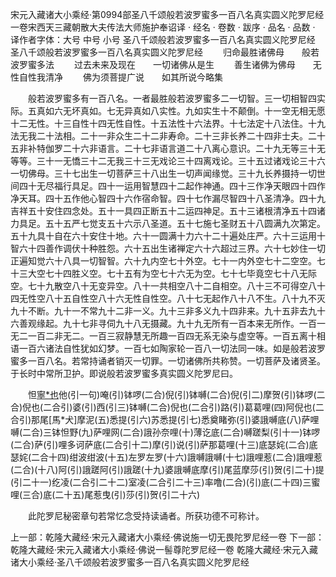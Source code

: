 宋元入藏诸大小乘经·第0994部圣八千颂般若波罗蜜多一百八名真实圆义陀罗尼经一卷宋西天三藏朝散大夫传法大师施护奉诏译
· 经名 · 卷数 · 跋序
· 品名 · 品数 · 译作者字体：大号 中号 小号
圣八千颂般若波罗蜜多一百八名真实圆义陀罗尼经
圣八千颂般若波罗蜜多一百八名真实圆义陀罗尼经
　　归命最胜诸佛母　　般若波罗蜜多法
　　过去未来及现在　　一切诸佛从是生
　　善生诸佛为佛母　　无性自性我清净
　　佛为须菩提广说　　如其所说今略集

　　般若波罗蜜多有一百八名。一者最胜般若波罗蜜多二一切智。三一切相智四实际。五真如六无坏真如。七无异真如八实性。九如实生十不颠倒。十一空无相无愿十二无性。十三自性十四无性自性。十五法性十六法界。十七法定十八法住。十九法无我二十法相。二十一非众生二十二非寿命。二十三非长养二十四非士夫。二十五非补特伽罗二十六非语言。二十七非语言道二十八离心意识。二十九无等三十无等等。三十一无憍三十二无我三十三无戏论三十四离戏论。三十五过诸戏论三十六一切佛母。三十七出生一切菩萨三十八出生一切声闻缘觉。三十九长养摄持一切世间四十无尽福行具足。四十一运用智慧四十二起作神通。四十三作净天眼四十四作净天耳。四十五作他心智四十六作宿命智。四十七作漏尽智四十八圣清净。四十九吉祥五十安住四念处。五十一具四正断五十二运四神足。五十三诸根清净五十四诸力具足。五十五严七觉支五十六示八圣道。五十七施七圣财五十八圆满九次第定。五十九具十自在六十安住十地。六十一圆满十力六十二十遍处庄严。六十三运用十智六十四善作调伏十种胜怨。六十五出生诸禅定六十六超过三界。六十七妙住一切正遍知觉六十八具一切智智。六十九内空七十外空。七十一内外空七十二空空。七十三大空七十四胜义空。七十五有为空七十六无为空。七十七毕竟空七十八无际空。七十九散空八十无变异空。八十一共相空八十二自相空。八十三不可得空八十四无性空八十五自性空八十六无性自性空。八十七无起作八十八不生。八十九不灭九十不断。九十一不常九十二非一义。九十三非多义九十四非来。九十五非去九十六善观缘起。九十七非寻伺九十八无摄藏。九十九无所有一百本来无所作。一百一无二一百二非无二。一百三寂静慧无所趣一百四无系无染与虚空等。一百五离十相语一百六诸法自性犹如幻梦。一百七如陶家轮一百八一切法同一味。如是般若波罗蜜多一百八名。若常持诵者销灭一切罪。一切诸佛所共称赞。一切菩萨及诸贤圣。于长时中常所卫护。即说般若波罗蜜多真实圆义陀罗尼曰。

　　怛[寧*也](切身)他(引一句)唵(引)钵啰(二合)倪(引)钵嚩(二合)倪(引二)摩贺(引)钵啰(二合)倪也(二合引)婆(引)西(引三)钵嚩(二合)倪也(二合引)路(引)葛葛哩(四)阿倪也(二合引)那尾[馬*犬]摩泥(五)悉提(引六)苏悉提(引七)悉奠睹弥(引)婆誐嚩底(八)萨哩嚩(二合)三钵怛野(九)萨哩网(二合)誐孙奈哩(十)薄讫底(二合)嚩蹉梨(引十一)钵啰(二合)萨(引)哩多诃萨底(二合引十二)摩(引)说(引)萨那葛哩(十三)底瑟姹(二合)底瑟姹(二合十四)绀波绀波(十五)左罗左罗(十六)誐嚩誐嚩(十七)誐哩惹(二合)誐哩惹(二合)(十八)阿(引)誐蹉阿(引)誐蹉(十九)婆誐嚩底摩(引)尾蓝摩莎(引)贺(引二十)提(引二十一)纥凌(二合引二十二)室凌(二合引二十三)率噜(二合)(引)底(二十四)三蜜哩(三合)底(二十五)尾惹曳(引)莎(引)贺(引二十六)

　　此陀罗尼秘密章句若常忆念受持读诵者。所获功德不可称计。

上一部：乾隆大藏经·宋元入藏诸大小乘经·佛说施一切无畏陀罗尼经一卷
下一部：乾隆大藏经·宋元入藏诸大小乘经·佛说一髻尊陀罗尼经一卷
乾隆大藏经·宋元入藏诸大小乘经·圣八千颂般若波罗蜜多一百八名真实圆义陀罗尼经